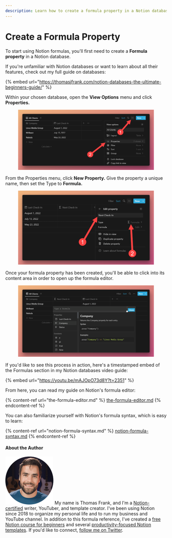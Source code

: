```yaml
---
description: Learn how to create a formula property in a Notion database.
---
```


# Create a Formula Property

To start using Notion formulas, you'll first need to create a **Formula property** in a Notion database.

If you're unfamiliar with Notion databases or want to learn about all their features, check out my full guide on databases:

{% embed url="https://thomasjfrank.com/notion-databases-the-ultimate-beginners-guide/" %}

Within your chosen database, open the **View Options** menu and click **Properties.**

<figure><img src="../.gitbook/assets/Create a Formula - Opening View Options Menu.png" alt=""><figcaption></figcaption></figure>

From the Properties menu, click **New Property.** Give the property a unique name, then set the Type to **Formula.**

<figure><img src="../.gitbook/assets/Create a Formula - Setting Property Type.png" alt=""><figcaption></figcaption></figure>

Once your formula property has been created, you'll be able to click into its content area in order to open up the formula editor.

<figure><img src="../.gitbook/assets/Create a Formula - New Formula Property with Editor Open.png" alt=""><figcaption></figcaption></figure>

If you'd like to see this process in action, here's a timestamped embed of the Formulas section in my Notion databases video guide:

{% embed url="https://youtu.be/mAJOpO73d8Y?t=2351" %}

From here, you can read my guide on Notion's formula editor:

{% content-ref url="the-formula-editor.md" %}
[the-formula-editor.md](the-formula-editor.md)
{% endcontent-ref %}

You can also familiarize yourself with Notion's formula syntax, which is easy to learn:

{% content-ref url="notion-formula-syntax.md" %}
[notion-formula-syntax.md](notion-formula-syntax.md)
{% endcontent-ref %}

#### About the Author

<img src="../.gitbook/assets/Notion Fundamentals with Thomas Frank - Avatar 2021 compressed (1).png" alt="" data-size="line"> My name is Thomas Frank, and I'm a [Notion-certified](https://www.credly.com/badges/95fae13a-17bf-4b4a-a3d2-d58c8a3e6a2a/public\_url) writer, YouTuber, and template creator. I've been using Notion since 2018 to organize my personal life and to run my business and YouTube channel. In addition to this formula reference, I've created a [free Notion course for beginners](https://thomasjfrank.com/fundamentals/) and several [productivity-focused Notion templates](https://thomasjfrank.com/templates/). If you'd like to connect, [follow me on Twitter](https://twitter.com/TomFrankly).
